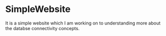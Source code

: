 # SimpleWebsite
It is a simple website which I am working on to understanding more about the databse connectivity concepts.
